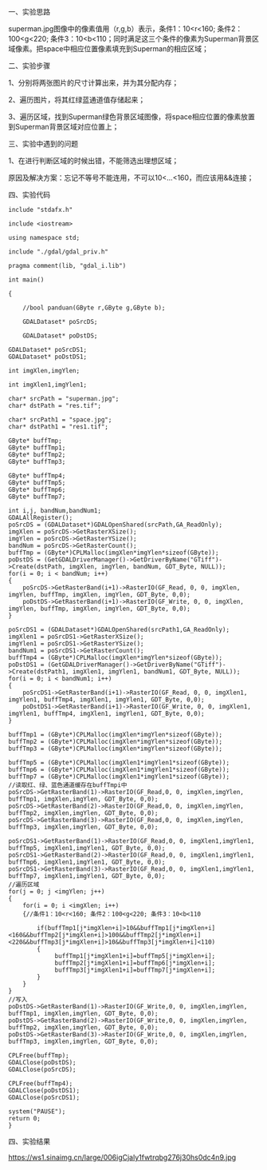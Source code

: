 一、实验思路

superman.jpg图像中的像素值用（r,g,b）表示，条件1：10<r<160; 条件2：100<g<220; 条件3：10<b<110；同时满足这三个条件的像素为Superman背景区域像素。把space中相应位置像素填充到Superman的相应区域；

二、实验步骤

1、分别将两张图片的尺寸计算出来，并为其分配内存；

2、遍历图片，将其红绿蓝通道值存储起来；

3、遍历区域，找到Superman绿色背景区域图像，将space相应位置的像素放置到Superman背景区域对应位置上；

三、实验中遇到的问题

1、在进行判断区域的时候出错，不能筛选出理想区域；

原因及解决方案：忘记不等号不能连用，不可以10<...<160，而应该用&&连接；

四、实验代码

	include "stdafx.h"
	
	include <iostream>
	
	using namespace std;
	
	include "./gdal/gdal_priv.h"
	
	pragma comment(lib, "gdal_i.lib")
	
	int main()
	
	{
	
		//bool panduan(GByte r,GByte g,GByte b);
	
		GDALDataset* poSrcDS;
	
		GDALDataset* poDstDS;
	
	GDALDataset* poSrcDS1;
	GDALDataset* poDstDS1;
	
	int imgXlen,imgYlen;
	
	int imgXlen1,imgYlen1;
	
	char* srcPath = "superman.jpg";
	char* dstPath = "res.tif";
	
	char* srcPath1 = "space.jpg";
	char* dstPath1 = "res1.tif";
	
	GByte* buffTmp;
	GByte* buffTmp1;
	GByte* buffTmp2;
	GByte* buffTmp3;
	
	GByte* buffTmp4;
	GByte* buffTmp5;
	GByte* buffTmp6;
	GByte* buffTmp7;
	
	int i,j, bandNum,bandNum1;
	GDALAllRegister();
	poSrcDS = (GDALDataset*)GDALOpenShared(srcPath,GA_ReadOnly);
	imgXlen = poSrcDS->GetRasterXSize();
	imgYlen = poSrcDS->GetRasterYSize();
	bandNum = poSrcDS->GetRasterCount();
	buffTmp = (GByte*)CPLMalloc(imgXlen*imgYlen*sizeof(GByte));
	poDstDS = (GetGDALDriverManager()->GetDriverByName("GTiff")->Create(dstPath, imgXlen, imgYlen, bandNum, GDT_Byte, NULL));
	for(i = 0; i < bandNum; i++)
	{
		poSrcDS->GetRasterBand(i+1)->RasterIO(GF_Read, 0, 0, imgXlen, imgYlen, buffTmp, imgXlen, imgYlen, GDT_Byte, 0,0);
		poDstDS->GetRasterBand(i+1)->RasterIO(GF_Write, 0, 0, imgXlen, imgYlen, buffTmp, imgXlen, imgYlen, GDT_Byte, 0,0);
	}
	
	poSrcDS1 = (GDALDataset*)GDALOpenShared(srcPath1,GA_ReadOnly);
	imgXlen1 = poSrcDS1->GetRasterXSize();
	imgYlen1 = poSrcDS1->GetRasterYSize();
	bandNum1 = poSrcDS1->GetRasterCount();
	buffTmp4 = (GByte*)CPLMalloc(imgXlen*imgYlen*sizeof(GByte));
	poDstDS1 = (GetGDALDriverManager()->GetDriverByName("GTiff")->Create(dstPath1, imgXlen1, imgYlen1, bandNum1, GDT_Byte, NULL));
	for(i = 0; i < bandNum1; i++)
	{
		poSrcDS1->GetRasterBand(i+1)->RasterIO(GF_Read, 0, 0, imgXlen1, imgYlen1, buffTmp4, imgXlen1, imgYlen1, GDT_Byte, 0,0);
		poDstDS1->GetRasterBand(i+1)->RasterIO(GF_Write, 0, 0, imgXlen1, imgYlen1, buffTmp4, imgXlen1, imgYlen1, GDT_Byte, 0,0);
	}
	
	buffTmp1 = (GByte*)CPLMalloc(imgXlen*imgYlen*sizeof(GByte));
	buffTmp2 = (GByte*)CPLMalloc(imgXlen*imgYlen*sizeof(GByte));
	buffTmp3 = (GByte*)CPLMalloc(imgXlen*imgYlen*sizeof(GByte));
	
	buffTmp5 = (GByte*)CPLMalloc(imgXlen1*imgYlen1*sizeof(GByte));
	buffTmp6 = (GByte*)CPLMalloc(imgXlen1*imgYlen1*sizeof(GByte));
	buffTmp7 = (GByte*)CPLMalloc(imgXlen1*imgYlen1*sizeof(GByte));
	//读取红、绿、蓝色通道缓存在buffTmpi中
	poSrcDS->GetRasterBand(1)->RasterIO(GF_Read,0, 0, imgXlen,imgYlen, buffTmp1, imgXlen,imgYlen, GDT_Byte, 0,0);
	poSrcDS->GetRasterBand(2)->RasterIO(GF_Read,0, 0, imgXlen,imgYlen, buffTmp2, imgXlen,imgYlen, GDT_Byte, 0,0);
	poSrcDS->GetRasterBand(3)->RasterIO(GF_Read,0, 0, imgXlen,imgYlen, buffTmp3, imgXlen,imgYlen, GDT_Byte, 0,0);
	
	poSrcDS1->GetRasterBand(1)->RasterIO(GF_Read,0, 0, imgXlen1,imgYlen1, buffTmp5, imgXlen1,imgYlen1, GDT_Byte, 0,0);
	poSrcDS1->GetRasterBand(2)->RasterIO(GF_Read,0, 0, imgXlen1,imgYlen1, buffTmp6, imgXlen1,imgYlen1, GDT_Byte, 0,0);
	poSrcDS1->GetRasterBand(3)->RasterIO(GF_Read,0, 0, imgXlen1,imgYlen1, buffTmp7, imgXlen1,imgYlen1, GDT_Byte, 0,0);
	//遍历区域
	for(j = 0; j <imgYlen; j++)
	{
		for(i = 0; i <imgXlen; i++)
		{//条件1：10<r<160; 条件2：100<g<220; 条件3：10<b<110
			
			if(buffTmp1[j*imgXlen+i]>10&&buffTmp1[j*imgXlen+i]<160&&buffTmp2[j*imgXlen+i]>100&&buffTmp2[j*imgXlen+i]<220&&buffTmp3[j*imgXlen+i]>10&&buffTmp3[j*imgXlen+i]<110)
			{
				 buffTmp1[j*imgXlen1+i]=buffTmp5[j*imgXlen+i];
		         buffTmp2[j*imgXlen1+i]=buffTmp6[j*imgXlen+i];
				 buffTmp3[j*imgXlen1+i]=buffTmp7[j*imgXlen+i];
			}
		}
	}
	//写入
	poDstDS->GetRasterBand(1)->RasterIO(GF_Write,0, 0, imgXlen,imgYlen, buffTmp1, imgXlen,imgYlen, GDT_Byte, 0,0);
	poDstDS->GetRasterBand(2)->RasterIO(GF_Write,0, 0, imgXlen,imgYlen, buffTmp2, imgXlen,imgYlen, GDT_Byte, 0,0);
	poDstDS->GetRasterBand(3)->RasterIO(GF_Write,0, 0, imgXlen,imgYlen, buffTmp3, imgXlen,imgYlen, GDT_Byte, 0,0);
	
	CPLFree(buffTmp);
	GDALClose(poDstDS);
	GDALClose(poSrcDS);
	
	CPLFree(buffTmp4);
	GDALClose(poDstDS1);
	GDALClose(poSrcDS1);
	
	system("PAUSE");
	return 0;
	}
四、实验结果

https://ws1.sinaimg.cn/large/006igCjaly1fwtrqbg276j30hs0dc4n9.jpg






